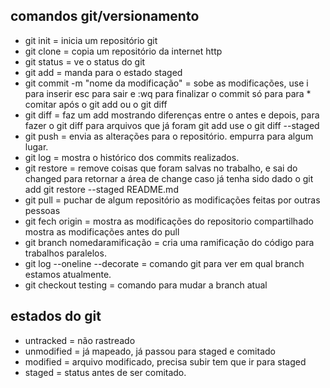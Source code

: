 ## comandos git/versionamento
* git init     = inicia um repositório git
* git clone    = copia um repositório da internet http
* git status   = ve o status do git
* git add      = manda para o estado staged
* git commit -m "nome da modificação"   = sobe as modificações, use i para inserir esc para sair e :wq para finalizar o commit só para para * comitar após o git add ou o git diff
* git diff     = faz um add mostrando diferenças entre o antes e depois, para fazer o git diff para arquivos que já foram git add use o git diff --staged
* git push     = envia as alterações para o repositório. empurra para algum lugar. 
* git log      = mostra o histórico dos commits realizados. 
* git restore  = remove coisas que foram salvas no trabalho, e sai do changed para retornar a área de change caso já tenha sido dado o git add git restore --staged README.md
* git pull     = puchar de algum repositório as modificações feitas por outras pessoas
* git fech origin     = mostra as modificações do repositorio compartilhado mostra as modificações antes do pull
* git branch nomedaramificação    = cria uma ramificação do código para trabalhos paralelos. 
* git log --oneline --decorate = comando git para ver em qual  branch estamos atualmente. 
* git checkout testing = comando para mudar a branch atual
## estados do git
* untracked        = não rastreado 
* unmodified       = já mapeado, já passou para staged e comitado
* modified         = arquivo modificado, precisa subir tem que ir para staged
* staged           = status antes de ser comitado. 


